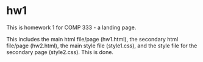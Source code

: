 # hw1
This is homework 1 for COMP 333 - a landing page.

This includes the main html file/page (hw1.html), the secondary html file/page (hw2.html), the main style file (style1.css), and the style file for the secondary page (style2.css). This is done. 